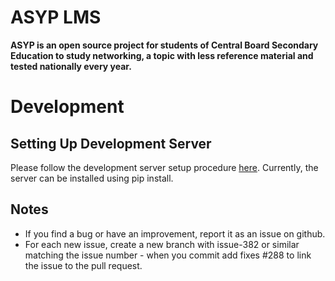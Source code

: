 # ASYP LMS

**ASYP is an open source project for students of Central Board Secondary Education to study networking, a topic with less reference material and tested nationally every year.**

# Development

## Setting Up Development Server

Please follow the development server setup procedure [here](https://github.com/akankshsinhaa/lms_python_networking_cbse_12/blob/main/Setup.md). Currently, the server can be installed using pip install.

## Notes

- If you find a bug or have an improvement, report it as an issue on github.
- For each new issue, create a new branch with issue-382 or similar matching the issue number - when you commit add fixes #288 to link the issue to the pull request.